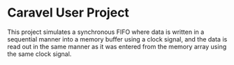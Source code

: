 # Caravel User Project

This project simulates a synchronous FIFO where data is written in a sequential manner into a memory buffer using a clock signal, and the data is read out in the same manner as it was entered from the memory array using the same clock signal.


